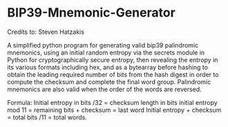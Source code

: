 # BIP39-Mnemonic-Generator

Credits to: Steven Hatzakis


A simplified python program for generating valid bip39 palindromic mnemonics, using an initial random entropy via the secrets module in Python for cryptographically secure entropy, then revealing the entropy in its various formats including hex, and as a bytearray before hashing to obtain the leading required number of bits from the hash digest in order to compute the checksum and complete the final word group. Palindromic mnemonics are also valid when the order of the words are reversed.

Formula: Initial entropy in bits /32 = checksum length in bits
initial entropy mod 11 = remaining bits + checksum = last word
Initial entropy + checksum = total bits /11 = total words.
